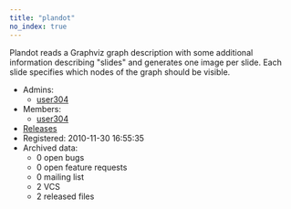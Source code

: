 ```yaml
---
title: "plandot"
no_index: true
---
```


Plandot reads a Graphviz graph description with some additional information describing "slides" and generates one image per slide. Each slide specifies which nodes of the graph should be visible.


* Admins:
  * [user304](/users/user304)
* Members:
  * [user304](/users/user304)
* [Releases](https://download.ocamlcore.org/plandot)
* Registered: 2010-11-30 16:55:35
* Archived data:
  * 0 open bugs
  * 0 open feature requests
  * 0 mailing list
  * 2 VCS
  * 2 released files
